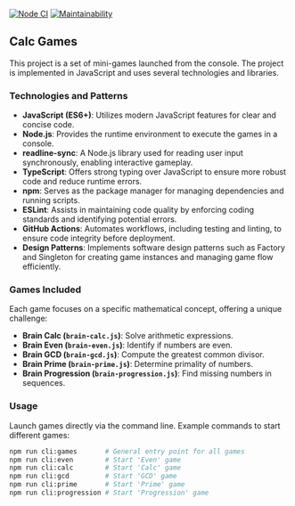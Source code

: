 [![Node CI](https://github.com/opifexM/CalcGamesTS/actions/workflows/nodejs.yml/badge.svg)](https://github.com/opifexM/CalcGamesTS/actions/workflows/nodejs.yml)
[![Maintainability](https://api.codeclimate.com/v1/badges/051ba6472da5b1940bee/maintainability)](https://codeclimate.com/github/opifexM/CalcGamesTS/maintainability)

## Calc Games

This project is a set of mini-games launched from the console. The project is implemented in JavaScript and uses several technologies and libraries.

### Technologies and Patterns

- **JavaScript (ES6+)**: Utilizes modern JavaScript features for clear and concise code.
- **Node.js**: Provides the runtime environment to execute the games in a console.
- **readline-sync**: A Node.js library used for reading user input synchronously, enabling interactive gameplay.
- **TypeScript**: Offers strong typing over JavaScript to ensure more robust code and reduce runtime errors.
- **npm**: Serves as the package manager for managing dependencies and running scripts.
- **ESLint**: Assists in maintaining code quality by enforcing coding standards and identifying potential errors.
- **GitHub Actions**: Automates workflows, including testing and linting, to ensure code integrity before deployment.
- **Design Patterns**: Implements software design patterns such as Factory and Singleton for creating game instances and managing game flow efficiently.

### Games Included

Each game focuses on a specific mathematical concept, offering a unique challenge:

- **Brain Calc (`brain-calc.js`)**: Solve arithmetic expressions.
- **Brain Even (`brain-even.js`)**: Identify if numbers are even.
- **Brain GCD (`brain-gcd.js`)**: Compute the greatest common divisor.
- **Brain Prime (`brain-prime.js`)**: Determine primality of numbers.
- **Brain Progression (`brain-progression.js`)**: Find missing numbers in sequences.

### Usage
Launch games directly via the command line. Example commands to start different games:
```bash
npm run cli:games       # General entry point for all games
npm run cli:even        # Start 'Even' game
npm run cli:calc        # Start 'Calc' game
npm run cli:gcd         # Start 'GCD' game
npm run cli:prime       # Start 'Prime' game
npm run cli:progression # Start 'Progression' game
```
